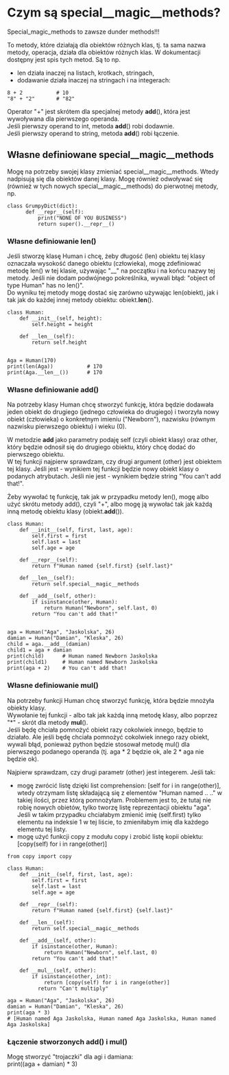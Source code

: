 # Czym są special__magic__methods?  
Special_magic_methods to zawsze dunder methods!!!  

To metody, które działają dla obiektów różnych klas, tj. ta sama nazwa metody, operacja, działa dla obiektów różnych klas. W dokumentacji dostępny jest spis tych metod. Są to np.  
- len działa inaczej na listach, krotkach, stringach,  
- dodawanie działa inaczej na stringach i na integerach:  

```
8 + 2           # 10
"8" + "2"       # "82"
```

Operator "+" jest skrótem dla specjalnej metody __add__(), która jest wywoływana dla pierwszego operanda.  
Jeśli pierwszy operand to int, metoda __add__() robi dodawnie.  
Jeśli pierwszy operand to string, metoda __add__() robi łączenie.

## Własne definiowane special__magic__methods  
Mogę na potrzeby swojej klasy zmieniać special__magic__methods. Wtedy nadpisują się dla obiektów danej klasy. Mogę również odwoływać się (również w tych nowych special__magic__methods) do pierwotnej metody, np.  

```
class GrumpyDict(dict):
      def __repr__(self):
          print("NONE OF YOU BUSINESS")
          return super().__repr__()
```

### Własne definiowanie len()   
Jeśli stworzę klasę Human i chcę, żeby długość (len) obiektu tej klasy oznaczała wysokość danego obiektu (człowieka), mogę zdefiniować metodę len() w tej klasie, używając "__" na początku i na końcu nazwy tej metody. Jeśli nie dodam podwójnego pokreślnika, wywali błąd: "object of type Human" has no len()".  
Do wyniku tej metody mogę dostać się zarówno używając len(obiekt), jak i tak jak do każdej innej metody obiektu: obiekt.__len__().

```
class Human:
    def __init__(self, height):
        self.height = height

    def __len__(self):
        return self.height


Aga = Human(170)
print(len(Aga))           # 170
print(Aga.__len__())      # 170
```
  
### Własne definiowanie add()  
Na potrzeby klasy Human chcę stworzyć funkcję, która będzie dodawała jeden obiekt do drugiego (jednego człowieka do drugiego) i tworzyła nowy obiekt (człowieka) o konkretnym imieniu ("Newborn"), nazwisku (równym nazwisku pierwszego obiektu) i wieku (0).  

W metodzie __add__ jako parametry podaję self (czyli obiekt klasy) oraz other, który będzie odnosił się do drugiego obiektu, który chcę dodać do pierwszego obiektu.  
W tej funkcji najpierw sprawdzam, czy drugi argument (other) jest obiektem tej klasy. Jeśli jest - wynikiem tej funkcji będzie nowy obiekt klasy o podanych atrybutach. Jeśli nie jest - wynikiem będzie string "You can't add that!".  

Żeby wywołać tę funkcję, tak jak w przypadku metody len(), mogę albo użyć skrótu metody add(), czyli "+", albo mogę ją wywołać tak jak każdą inną metodę obiektu klasy (obiekt.__add__()).
```
class Human:
    def __init__(self, first, last, age):
        self.first = first
        self.last = last
        self.age = age

    def __repr__(self):
        return f"Human named {self.first} {self.last}"

    def __len__(self):
        return self.special__magic__methods

    def __add__(self, other):
        if isinstance(other, Human):
            return Human("Newborn", self.last, 0)
        return "You can't add that!"


aga = Human("Aga", "Jaskolska", 26)
damian = Human("Damian", "Kleska", 26)
child = aga.__add__(damian)
child1 = aga + damian
print(child)      # Human named Newborn Jaskolska
print(child1)     # Human named Newborn Jaskolska
print(aga + 2)    # You can't add that!
```
    
### Własne definiowanie mul()  
Na potrzeby funkcji Human chcę stworzyć funkcję, która będzie mnożyła obiekty klasy.  
Wywołanie tej funkcji - albo tak jak każdą inną metodę klasy, albo poprzez "*" - skrót dla metody __mul__().  
Jeśli będę chciała pomnożyć obiekt razy cokolwiek innego, będzie to działało. Ale jeśli będę chciała pomnożyć cokolwiek innego razy obiekt, wywali błąd, ponieważ python będzie stosował metodę mul() dla pierwszego podanego operanda (tj. aga * 2 będzie ok, ale 2 * aga nie będzie ok).  

Najpierw sprawdzam, czy drugi parametr (other) jest integerem. Jeśli tak:  
- mogę zwrócić listę dzięki list comprehension: [self for i in range(other)], wtedy otrzymam listę składającą się z elementów "Human named .. .." w takiej ilości, przez którą pomnożyłam. Problemem jest to, że tutaj nie robię nowych obietów, tylko tworzę listę reprezentacji obiektu "aga". Jeśli w takim przypadku chciałabym zmienić imię (self.first) tylko elementu na indeksie 1 w tej liście, to zmieniłabym imię dla każdego elementu tej listy.  
- mogę użyć funkcji copy z modułu copy i zrobić listę kopii obiektu: [copy(self) for i in range(other)]
```
from copy import copy

class Human:
    def __init__(self, first, last, age):
        self.first = first
        self.last = last
        self.age = age

    def __repr__(self):
        return f"Human named {self.first} {self.last}"

    def __len__(self):
        return self.special__magic__methods

    def __add__(self, other):
        if isinstance(other, Human):
            return Human("Newborn", self.last, 0)
        return "You can't add that!"
    
    def __mul__(self, other):
        if isinstance(other, int):
            return [copy(self) for i in range(other)]
          return "Can't multiply"
        
aga = Human("Aga", "Jaskolska", 26)
damian = Human("Damian", "Kleska", 26)   
print(aga * 3)
# [Human named Aga Jaskolska, Human named Aga Jaskolska, Human named Aga Jaskolska]
```

### Łączenie stworzonych add() i mul()  
Mogę stworzyć "trojaczki" dla agi i damiana:  
print((aga + damian) * 3)
